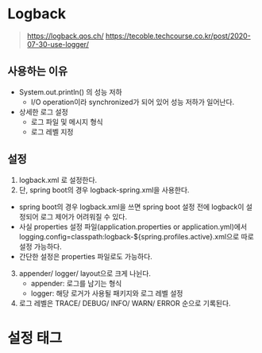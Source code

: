 # Logback
> https://logback.qos.ch/
> https://tecoble.techcourse.co.kr/post/2020-07-30-use-logger/

## 사용하는 이유
- System.out.println() 의 성능 저하
  - I/O operation이라 synchronized가 되어 있어 성능 저하가 일어난다.
- 상세한 로그 설정
  - 로그 파일 및 메시지 형식
  - 로그 레벨 지정

## 설정
1. logback.xml 로 설정한다.
2. 단, spring boot의 경우 logback-spring.xml을 사용한다.
  - spring boot의 경우 logback.xml을 쓰면 spring boot 설정 전에 logback이 설정되어 로그 제어가 어려워질 수 있다.
  - 사실 properties 설정 파일(application.properties or application.yml)에서 logging.config=classpath:logback-${spring.profiles.active}.xml으로 따로 설정 가능하다.
  - 간단한 설정은 properties 파일로도 가능하다.
3. appender/ logger/ layout으로 크게 나뉜다.
   - appender: 로그를 남기는 형식
   - logger: 해당 로거가 사용될 패키지와 로그 레벨 설정
4. 로그 레벨은 TRACE/ DEBUG/ INFO/ WARN/ ERROR 순으로 기록된다.


# 설정 태그